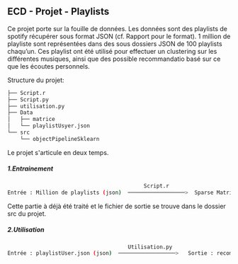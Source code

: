 ## ECD - Projet - Playlists

Ce projet porte sur la fouille de données. 
Les données sont des playlists de spotify récupérer sous format JSON (cf. Rapport pour le format). 1 million de playliste sont représentées dans des sous dossiers JSON de 100 playlists chaqu’un. Ces playlist ont été utilisé pour effectuer un clustering sur les différentes musiques, ainsi que des possible recommandatio basé sur ce que les écoutes personnels.

Structure du projet: 
``` bash
├── Script.r
├── Script.py
├── utilisation.py
├── Data
│   ├── matrice
│   └── playlistUsyer.json
└── src
    └── objectPipelineSklearn

```
Le projet s'articule en deux temps. 

##### 1.Entrainement
``` bash
                                           Script.r                             Script.py
Entrée : Million de playlists (json)  ──────────────────>  Sparse Matrice ──────────────────>  Sortie : modèle(objectPipelineSklearn)

```
Cette partie à déjà été traité et le fichier de sortie se trouve dans le dossier src du projet. 

##### 2.Utilisation

``` bash
                                      Utilisation.py                           
Entrée : playlistUser.json (json)  ──────────────────>   Sortie : recommandation.json ? 
```

















